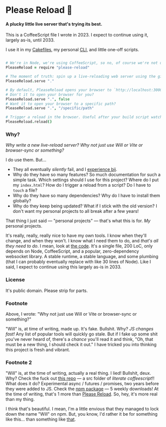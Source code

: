 # Please Reload 🤞

#### A plucky little live server that's trying its best.

This is a CoffeeScript file I wrote in 2023. I expect to continue using it, largely as-is, until 2033.

I use it in my [Cakefiles](https://github.com/ivanreese/sweetbread), my personal [CLI](https://github.com/ivanreese/i), and little one-off scripts.

```coffeescript

# We're in Node, we're using CoffeeScript, so no, of course we're not using ESM, are you daft?
PleaseReload = require "please-reload"

# The moment of truth: spin up a live-reloading web server using the given path as the site root
PleaseReload.serve "."

# By default, PleaseReload opens your browser to `http://localhost:3000` (or 3001, 3002, whatever's free)
# Don't it to open your browser for you?
PleaseReload.serve ".", false
# Want it to open your browser to a specific path?
PleaseReload.serve ".", "/specific/path"

# Trigger a reload in the browser. Useful after your build script watcher triggers a recompile.
PleaseReload.reload()
```

### Why?
*Why write a new live-reload server? Why not just use Will or Vite or browser-sync or something?*

I do use them. But…

* They all eventually *silently* fail, and I [experience bij](https://www.youtube.com/watch?v=VjAvGNn20Y8).
* Why do they have so many features? So much documentation for such a simple task. Which settings should I use for this project? Where do I put my `index.html`? How do I trigger a reload from a script? Do I have to `touch` a file?
* Why do they have so many dependencies? Why do I have to install them globally?
* Why do they keep being updated? What if I stick with the old version? I don't want my personal projects to all break after a few years!

That thing I just said — "personal projects" — that's what this is for. *My* personal projects.

It's really, really, really nice to have my own tools. I know when they'll change, and when they won't. I know what I need them to do, and *that's all they need to do*. I mean, look at [the code](https://github.com/ivanreese/please-reload/blob/main/please-reload.coffee). It's a single file, 200 LoC, only depends on Node, CoffeeScript, and a popular, zero-dependency websocket library. A stable runtime, a stable language, and some plumbing (that I can probably eventually replace with like 30 lines of Node). Like I said, I expect to continue using this largely as-is in 2033.

### License

It's public domain. Please strip for parts.

### Footnote

Above, I wrote: "Why not just use Will or Vite or browser-sync or something?"

"Will" is, at time of writing, made up. It's fake. Bullshit. Why? *JS changes fast!* Any list of popular tools will quickly go stale. But if I fake up some shit you've never heard of, there's a *chance* you'll read it and think, "Oh, that must be a new thing, I should check it out." I have tricked you into thinking this project is fresh and vibrant.

### Footnote 2

"Will" is, at the time of writing, actually a real thing. I lied! Bullshit, deux. Why? Check the fuck out [this repo](https://github.com/nickfargo/will) — a src folder of *literate coffeescript*!! What does it do? Experimental async / futures / promises, two years before they were added to JS. Check the [npm package](https://www.npmjs.com/package/will) — 5 weekly downloads! At the time of writing, that's 1 more than [Please Reload](https://www.npmjs.com/package/please-reload). So, hey, it's more real than my thing.

I think that's beautiful. I mean, I'm a little envious that they managed to lock down the name "Will" on npm. But, you know, I'd rather it be for something like this… than something like [that](https://www.npmjs.com/package/yo).
